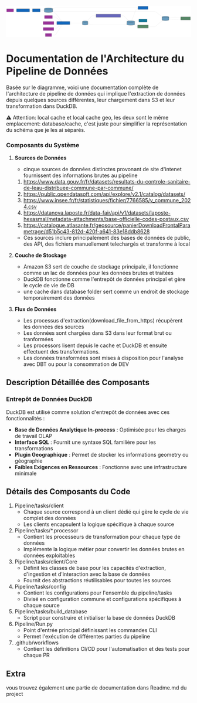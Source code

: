 ![Data Architecture Diagram](./diagrams/data-architecture.svg)

# Documentation de l'Architecture du Pipeline de Données

Basée sur le diagramme, voici une documentation complète de l'architecture de pipeline de données qui implique l'extraction de données depuis quelques sources différentes, leur chargement dans S3 et leur transformation dans DuckDB.

⚠️ Attention: local cache et local cache geo, les deux sont le même emplacement: database/cache, c'est juste pour simplifier la représentation du schéma que je les ai séparés.

### Composants du Système

1. **Sources de Données**

   - cinque sources de données distinctes provonant de site d'intenet fournissent des informations brutes au pipeline

   1. https://www.data.gouv.fr/fr/datasets/resultats-du-controle-sanitaire-de-leau-distribuee-commune-par-commune/
   2. https://public.opendatasoft.com/api/explore/v2.1/catalog/datasets/
   3. https://www.insee.fr/fr/statistiques/fichier/7766585/v_commune_2024.csv
   4. https://datanova.laposte.fr/data-fair/api/v1/datasets/laposte-hexasmal/metadata-attachments/base-officielle-codes-postaux.csv
   5. https://catalogue.atlasante.fr/geosource/panierDownloadFrontalParametrage/d51b5c43-812d-420f-a641-83e18ddb8628

   - Ces sources inclure principalement des bases de données de public, des API, des fichiers manuellement telechargés et transforme à local

2. **Couche de Stockage**

   - Amazon S3 sert de couche de stockage principale, il fonctionne comme un lac de données pour les données brutes et traitées
   - DuckDB fonctionne comme l'entrepôt de données principal et gère le cycle de vie de DB
   - une cache dans database folder sert comme un endroit de stockage temporairement des données

3. **Flux de Données**
   - Les processus d'extraction(download_file_from_https) récupèrent les données des sources
   - Les données sont chargées dans S3 dans leur format brut ou tranformées
   - Les processors lisent depuis le cache et DuckDB et ensuite effectuent des transformations.
   - Les données transformées sont mises à disposition pour l'analyse avec DBT ou pour la consommation de DEV

## Description Détaillée des Composants

### Entrepôt de Données DuckDB

DuckDB est utilisé comme solution d'entrepôt de données avec ces fonctionnalités :

- **Base de Données Analytique In-process** : Optimisée pour les charges de travail OLAP
- **Interface SQL** : Fournit une syntaxe SQL familière pour les transformations
- **Plugin Geographique** : Permet de stocker les informations geometry ou géographie
- **Faibles Exigences en Ressources** : Fonctionne avec une infrastructure minimale

## Détails des Composants du Code

1. Pipeline/tasks/client
   - Chaque source correspond à un client dédié qui gère le cycle de vie complet des données
   - Les clients encapsulent la logique spécifique à chaque source
2. Pipeline/tasks/\*.processor
   - Contient les processeurs de transformation pour chaque type de données
   - Implémente la logique métier pour convertir les données brutes en données exploitables
3. Pipeline/tasks/client/Core
   - Définit les classes de base pour les capacités d'extraction, d'ingestion et d'interaction avec la base de données
   - Fournit des abstractions réutilisables pour toutes les sources
4. Pipeline/tasks/config
   - Contient les configurations pour l'ensemble du pipeline/tasks
   - Divisé en configuration commune et configurations spécifiques à chaque source
5. Pipeline/tasks/build_database
   - Script pour construire et initialiser la base de données DuckDB
6. Pipeline/Run.py
   - Point d'entrée principal définissant les commandes CLI
   - Permet l'exécution de différentes parties du pipeline
7. .github/workflows
   - Contient les définitions CI/CD pour l'automatisation et des tests pour chaque PR

## Extra

vous trouvez également une partie de documentation dans Readme.md du project
